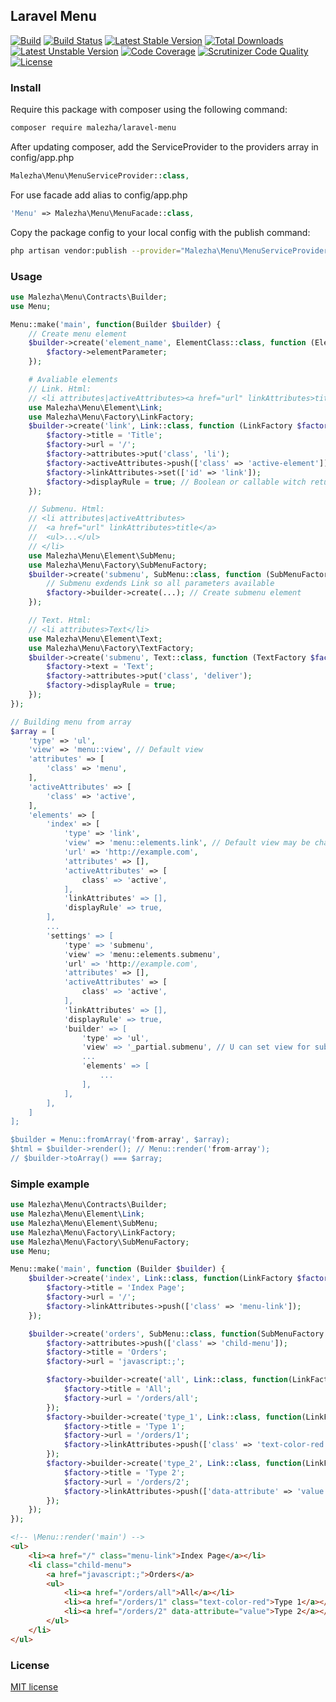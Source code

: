 ## Laravel Menu

[![Build](https://img.shields.io/badge/Laravel-5.1%7C5.2-orange.svg)](https://laravel.com) 
[![Build Status](https://travis-ci.org/Malezha/menu.svg?branch=master)](https://travis-ci.org/Malezha/menu) 
[![Latest Stable Version](https://poser.pugx.org/malezha/laravel-menu/v/stable)](https://packagist.org/packages/malezha/laravel-menu) 
[![Total Downloads](https://poser.pugx.org/malezha/laravel-menu/downloads)](https://packagist.org/packages/malezha/laravel-menu) 
[![Latest Unstable Version](https://poser.pugx.org/malezha/laravel-menu/v/unstable)](https://packagist.org/packages/malezha/laravel-menu) 
[![Code Coverage](https://scrutinizer-ci.com/g/Malezha/menu/badges/coverage.png?b=master)](https://scrutinizer-ci.com/g/Malezha/menu/?branch=master)
[![Scrutinizer Code Quality](https://scrutinizer-ci.com/g/Malezha/menu/badges/quality-score.png?b=master)](https://scrutinizer-ci.com/g/Malezha/menu/?branch=master) 
[![License](https://poser.pugx.org/malezha/laravel-menu/license)](https://packagist.org/packages/malezha/laravel-menu)

### Install

Require this package with composer using the following command:

```bash
composer require malezha/laravel-menu
```

After updating composer, add the ServiceProvider to the providers array in config/app.php

```php
Malezha\Menu\MenuServiceProvider::class,
```

For use facade add alias to config/app.php

```php
'Menu' => Malezha\Menu\MenuFacade::class,
```

Copy the package config to your local config with the publish command:

```bash
php artisan vendor:publish --provider="Malezha\Menu\MenuServiceProvider"
```

### Usage

```php
use Malezha\Menu\Contracts\Builder;
use Menu;

Menu::make('main', function(Builder $builder) {
    // Create menu element
    $builder->create('element_name', ElementClass::class, function (ElementFactory $factory) {
        $factory->elementParameter;
    });

    # Avaliable elements
    // Link. Html:
    // <li attributes|activeAttributes><a href="url" linkAttributes>title</a></li>
    use Malezha\Menu\Element\Link;
    use Malezha\Menu\Factory\LinkFactory;
    $builder->create('link', Link::class, function (LinkFactory $factory) {
        $factory->title = 'Title';
        $factory->url = '/';
        $factory->attributes->put('class', 'li');
        $factory->activeAttributes->push(['class' => 'active-element']);
        $factory->linkAttributes->set(['id' => 'link']);
        $factory->displayRule = true; // Boolean or callable witch return boolean
    });

    // Submenu. Html:
    // <li attributes|activeAttributes>
    //  <a href="url" linkAttributes>title</a>
    //  <ul>...</ul>
    // </li>
    use Malezha\Menu\Element\SubMenu;
    use Malezha\Menu\Factory\SubMenuFactory;
    $builder->create('submenu', SubMenu::class, function (SubMenuFactory $factory) {
        // Submenu exdends Link so all parameters available
        $factory->builder->create(...); // Create submenu element
    });

    // Text. Html:
    // <li attributes>Text</li>
    use Malezha\Menu\Element\Text;
    use Malezha\Menu\Factory\TextFactory;
    $builder->create('submenu', Text::class, function (TextFactory $factory) {
        $factory->text = 'Text';
        $factory->attributes->put('class', 'deliver');
        $factory->displayRule = true;
    });
});

// Building menu from array
$array = [
    'type' => 'ul',
    'view' => 'menu::view', // Default view
    'attributes' => [
        'class' => 'menu',
    ],
    'activeAttributes' => [
        'class' => 'active',
    ],
    'elements' => [
        'index' => [
            'type' => 'link',
            'view' => 'menu::elements.link', // Default view may be changed in config
            'url' => 'http://example.com',
            'attributes' => [],
            'activeAttributes' => [
                class' => 'active',
            ],
            'linkAttributes' => [],
            'displayRule' => true,
        ],
        ...
        'settings' => [
            'type' => 'submenu',
            'view' => 'menu::elements.submenu',
            'url' => 'http://example.com',
            'attributes' => [],
            'activeAttributes' => [
                class' => 'active',
            ],
            'linkAttributes' => [],
            'displayRule' => true,
            'builder' => [
                'type' => 'ul',
                'view' => '_partial.submenu', // U can set view for submenu singly
                ...
                'elements' => [
                    ...
                ],
            ],
        ],
    ]
];

$builder = Menu::fromArray('from-array', $array);
$html = $builder->render(); // Menu::render('from-array');
// $builder->toArray() === $array;
```

### Simple example

```php
use Malezha\Menu\Contracts\Builder;
use Malezha\Menu\Element\Link;
use Malezha\Menu\Element\SubMenu;
use Malezha\Menu\Factory\LinkFactory;
use Malezha\Menu\Factory\SubMenuFactory;
use Menu;

Menu::make('main', function (Builder $builder) {
    $builder->create('index', Link::class, function(LinkFactory $factory) {
        $factory->title = 'Index Page';
        $factory->url = '/';
        $factory->linkAttributes->push(['class' => 'menu-link']);
    });

    $builder->create('orders', SubMenu::class, function(SubMenuFactory $factory) {
        $factory->attributes->push(['class' => 'child-menu']);
        $factory->title = 'Orders';
        $factory->url = 'javascript:;';

        $factory->builder->create('all', Link::class, function(LinkFactory $factory) {
            $factory->title = 'All';
            $factory->url = '/orders/all';
        });
        $factory->builder->create('type_1', Link::class, function(LinkFactory $factory) {
            $factory->title = 'Type 1';
            $factory->url = '/orders/1';
            $factory->linkAttributes->push(['class' => 'text-color-red']);
        });
        $factory->builder->create('type_2', Link::class, function(LinkFactory $factory) {
            $factory->title = 'Type 2';
            $factory->url = '/orders/2';
            $factory->linkAttributes->push(['data-attribute' => 'value']);
        });
    });
});
```

```html
<!-- \Menu::render('main') -->
<ul>
    <li><a href="/" class="menu-link">Index Page</a></li>
    <li class="child-menu">
        <a href="javascript:;">Orders</a>
        <ul>
            <li><a href="/orders/all">All</a></li>
            <li><a href="/orders/1" class="text-color-red">Type 1</a></li>
            <li><a href="/orders/2" data-attribute="value">Type 2</a></li>
        </ul>
    </li>
</ul>
```

### License

[MIT license](https://github.com/Malezha/menu/blob/master/LICENSE)

